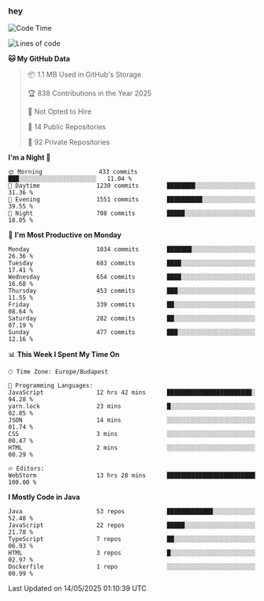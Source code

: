 ### hey

<!--START_SECTION:waka-->
![Code Time](http://img.shields.io/badge/Code%20Time-1%2C212%20hrs%2050%20mins-blue)

![Lines of code](https://img.shields.io/badge/From%20Hello%20World%20I%27ve%20Written-3.6%20million%20lines%20of%20code-blue)

**🐱 My GitHub Data** 

> 📦 1.1 MB Used in GitHub's Storage 
 > 
> 🏆 838 Contributions in the Year 2025
 > 
> 🚫 Not Opted to Hire
 > 
> 📜 14 Public Repositories 
 > 
> 🔑 92 Private Repositories 
 > 
**I'm a Night 🦉** 

```text
🌞 Morning                433 commits         ███░░░░░░░░░░░░░░░░░░░░░░   11.04 % 
🌆 Daytime                1230 commits        ████████░░░░░░░░░░░░░░░░░   31.36 % 
🌃 Evening                1551 commits        ██████████░░░░░░░░░░░░░░░   39.55 % 
🌙 Night                  708 commits         █████░░░░░░░░░░░░░░░░░░░░   18.05 % 
```
📅 **I'm Most Productive on Monday** 

```text
Monday                   1034 commits        ███████░░░░░░░░░░░░░░░░░░   26.36 % 
Tuesday                  683 commits         ████░░░░░░░░░░░░░░░░░░░░░   17.41 % 
Wednesday                654 commits         ████░░░░░░░░░░░░░░░░░░░░░   16.68 % 
Thursday                 453 commits         ███░░░░░░░░░░░░░░░░░░░░░░   11.55 % 
Friday                   339 commits         ██░░░░░░░░░░░░░░░░░░░░░░░   08.64 % 
Saturday                 282 commits         ██░░░░░░░░░░░░░░░░░░░░░░░   07.19 % 
Sunday                   477 commits         ███░░░░░░░░░░░░░░░░░░░░░░   12.16 % 
```


📊 **This Week I Spent My Time On** 

```text
🕑︎ Time Zone: Europe/Budapest

💬 Programming Languages: 
JavaScript               12 hrs 42 mins      ████████████████████████░   94.28 % 
yarn.lock                23 mins             █░░░░░░░░░░░░░░░░░░░░░░░░   02.85 % 
JSON                     14 mins             ░░░░░░░░░░░░░░░░░░░░░░░░░   01.74 % 
CSS                      3 mins              ░░░░░░░░░░░░░░░░░░░░░░░░░   00.47 % 
HTML                     2 mins              ░░░░░░░░░░░░░░░░░░░░░░░░░   00.29 % 

🔥 Editors: 
WebStorm                 13 hrs 28 mins      █████████████████████████   100.00 % 
```

**I Mostly Code in Java** 

```text
Java                     53 repos            █████████████░░░░░░░░░░░░   52.48 % 
JavaScript               22 repos            █████░░░░░░░░░░░░░░░░░░░░   21.78 % 
TypeScript               7 repos             ██░░░░░░░░░░░░░░░░░░░░░░░   06.93 % 
HTML                     3 repos             █░░░░░░░░░░░░░░░░░░░░░░░░   02.97 % 
Dockerfile               1 repo              ░░░░░░░░░░░░░░░░░░░░░░░░░   00.99 % 
```




 Last Updated on 14/05/2025 01:10:39 UTC
<!--END_SECTION:waka-->
